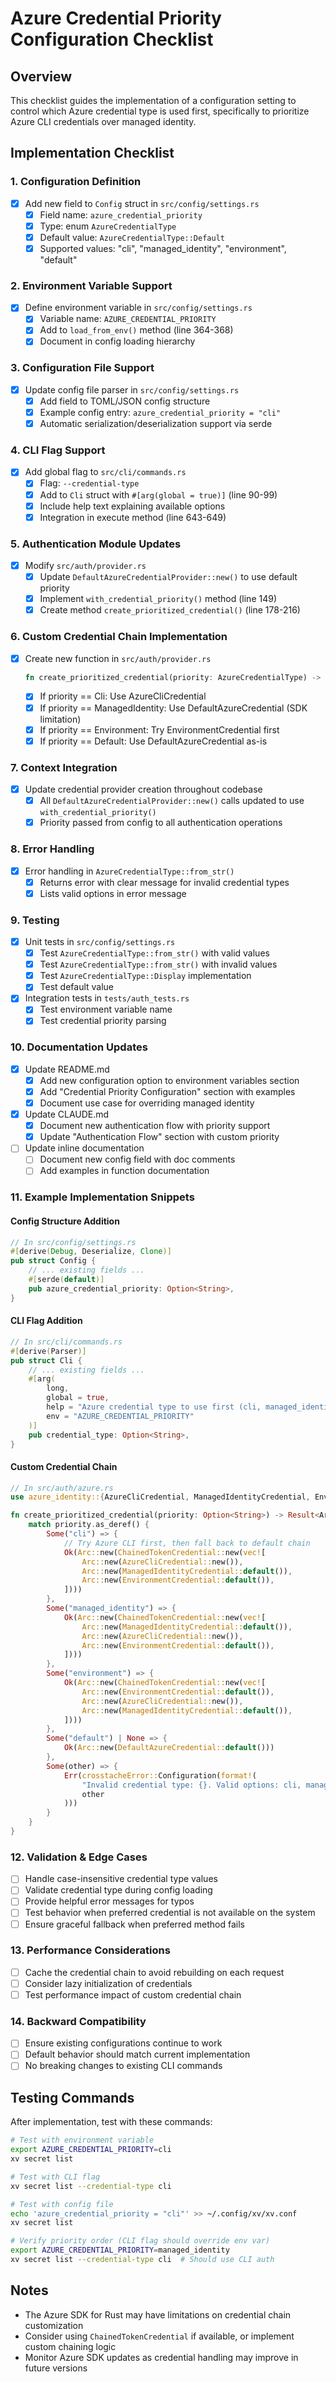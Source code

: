 # Azure Credential Priority Configuration Checklist

## Overview
This checklist guides the implementation of a configuration setting to control which Azure credential type is used first, specifically to prioritize Azure CLI credentials over managed identity.

## Implementation Checklist

### 1. Configuration Definition
- [x] Add new field to `Config` struct in `src/config/settings.rs`
  - [x] Field name: `azure_credential_priority`
  - [x] Type: enum `AzureCredentialType`
  - [x] Default value: `AzureCredentialType::Default`
  - [x] Supported values: "cli", "managed_identity", "environment", "default"

### 2. Environment Variable Support
- [x] Define environment variable in `src/config/settings.rs`
  - [x] Variable name: `AZURE_CREDENTIAL_PRIORITY`
  - [x] Add to `load_from_env()` method (line 364-368)
  - [x] Document in config loading hierarchy

### 3. Configuration File Support
- [x] Update config file parser in `src/config/settings.rs`
  - [x] Add field to TOML/JSON config structure
  - [x] Example config entry: `azure_credential_priority = "cli"`
  - [x] Automatic serialization/deserialization support via serde

### 4. CLI Flag Support
- [x] Add global flag to `src/cli/commands.rs`
  - [x] Flag: `--credential-type`
  - [x] Add to `Cli` struct with `#[arg(global = true)]` (line 90-99)
  - [x] Include help text explaining available options
  - [x] Integration in execute method (line 643-649)

### 5. Authentication Module Updates
- [x] Modify `src/auth/provider.rs`
  - [x] Update `DefaultAzureCredentialProvider::new()` to use default priority
  - [x] Implement `with_credential_priority()` method (line 149)
  - [x] Create method `create_prioritized_credential()` (line 178-216)
  
### 6. Custom Credential Chain Implementation
- [x] Create new function in `src/auth/provider.rs`
  ```rust
  fn create_prioritized_credential(priority: AzureCredentialType) -> Result<Arc<dyn TokenCredential>>
  ```
  - [x] If priority == Cli: Use AzureCliCredential
  - [x] If priority == ManagedIdentity: Use DefaultAzureCredential (SDK limitation)
  - [x] If priority == Environment: Try EnvironmentCredential first
  - [x] If priority == Default: Use DefaultAzureCredential as-is

### 7. Context Integration
- [x] Update credential provider creation throughout codebase
  - [x] All `DefaultAzureCredentialProvider::new()` calls updated to use `with_credential_priority()`
  - [x] Priority passed from config to all authentication operations

### 8. Error Handling
- [x] Error handling in `AzureCredentialType::from_str()`
  - [x] Returns error with clear message for invalid credential types
  - [x] Lists valid options in error message

### 9. Testing
- [x] Unit tests in `src/config/settings.rs`
  - [x] Test `AzureCredentialType::from_str()` with valid values
  - [x] Test `AzureCredentialType::from_str()` with invalid values
  - [x] Test `AzureCredentialType::Display` implementation
  - [x] Test default value

- [x] Integration tests in `tests/auth_tests.rs`
  - [x] Test environment variable name
  - [x] Test credential priority parsing

### 10. Documentation Updates
- [x] Update README.md
  - [x] Add new configuration option to environment variables section
  - [x] Add "Credential Priority Configuration" section with examples
  - [x] Document use case for overriding managed identity

- [x] Update CLAUDE.md
  - [x] Document new authentication flow with priority support
  - [x] Update "Authentication Flow" section with custom priority

- [ ] Update inline documentation
  - [ ] Document new config field with doc comments
  - [ ] Add examples in function documentation

### 11. Example Implementation Snippets

#### Config Structure Addition
```rust
// In src/config/settings.rs
#[derive(Debug, Deserialize, Clone)]
pub struct Config {
    // ... existing fields ...
    #[serde(default)]
    pub azure_credential_priority: Option<String>,
}
```

#### CLI Flag Addition
```rust
// In src/cli/commands.rs
#[derive(Parser)]
pub struct Cli {
    // ... existing fields ...
    #[arg(
        long,
        global = true,
        help = "Azure credential type to use first (cli, managed_identity, environment, default)",
        env = "AZURE_CREDENTIAL_PRIORITY"
    )]
    pub credential_type: Option<String>,
}
```

#### Custom Credential Chain
```rust
// In src/auth/azure.rs
use azure_identity::{AzureCliCredential, ManagedIdentityCredential, EnvironmentCredential};

fn create_prioritized_credential(priority: Option<String>) -> Result<Arc<dyn TokenCredential>> {
    match priority.as_deref() {
        Some("cli") => {
            // Try Azure CLI first, then fall back to default chain
            Ok(Arc::new(ChainedTokenCredential::new(vec![
                Arc::new(AzureCliCredential::new()),
                Arc::new(ManagedIdentityCredential::default()),
                Arc::new(EnvironmentCredential::default()),
            ])))
        },
        Some("managed_identity") => {
            Ok(Arc::new(ChainedTokenCredential::new(vec![
                Arc::new(ManagedIdentityCredential::default()),
                Arc::new(AzureCliCredential::new()),
                Arc::new(EnvironmentCredential::default()),
            ])))
        },
        Some("environment") => {
            Ok(Arc::new(ChainedTokenCredential::new(vec![
                Arc::new(EnvironmentCredential::default()),
                Arc::new(AzureCliCredential::new()),
                Arc::new(ManagedIdentityCredential::default()),
            ])))
        },
        Some("default") | None => {
            Ok(Arc::new(DefaultAzureCredential::default()))
        },
        Some(other) => {
            Err(crosstacheError::Configuration(format!(
                "Invalid credential type: {}. Valid options: cli, managed_identity, environment, default",
                other
            )))
        }
    }
}
```

### 12. Validation & Edge Cases
- [ ] Handle case-insensitive credential type values
- [ ] Validate credential type during config loading
- [ ] Provide helpful error messages for typos
- [ ] Test behavior when preferred credential is not available on the system
- [ ] Ensure graceful fallback when preferred method fails

### 13. Performance Considerations
- [ ] Cache the credential chain to avoid rebuilding on each request
- [ ] Consider lazy initialization of credentials
- [ ] Test performance impact of custom credential chain

### 14. Backward Compatibility
- [ ] Ensure existing configurations continue to work
- [ ] Default behavior should match current implementation
- [ ] No breaking changes to existing CLI commands

## Testing Commands

After implementation, test with these commands:

```bash
# Test with environment variable
export AZURE_CREDENTIAL_PRIORITY=cli
xv secret list

# Test with CLI flag
xv secret list --credential-type cli

# Test with config file
echo 'azure_credential_priority = "cli"' >> ~/.config/xv/xv.conf
xv secret list

# Verify priority order (CLI flag should override env var)
export AZURE_CREDENTIAL_PRIORITY=managed_identity
xv secret list --credential-type cli  # Should use CLI auth
```

## Notes
- The Azure SDK for Rust may have limitations on credential chain customization
- Consider using `ChainedTokenCredential` if available, or implement custom chaining logic
- Monitor Azure SDK updates as credential handling may improve in future versions